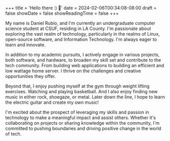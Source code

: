 +++
title = 'Hello there :) 👋'
date = 2024-02-06T00:34:08-08:00
draft = false
showDate = false
showReadingTime = false
+++

My name is Daniel Rubio, and I'm currently an undergraduate computer science student at CSUF, residing in LA County. I'm passionate about exploring the vast realm of technology, particularly in the realms of Linux, open-source software, and Information Technology. I'm always eager to learn and innovate.

In addition to my academic pursuits, I actively engage in various projects, both software, and hardware, to broaden my skill set and contribute to the tech community. From building web applications to building an efficient and low wattage home server. I thrive on the challenges and creative opportunities they offer.

Beyond that, I enjoy pushing myself at the gym through weight lifting exercises. Watching and playing basketball. And I also enjoy finding new music in either rock, shoegaze, or metal. Later down the line, I hope to learn the electric guitar and create my own music!

I'm excited about the prospect of leveraging my skills and passion in technology to make a meaningful impact and assist others. Whether it's collaborating on projects or sharing knowledge within the community, I'm committed to pushing boundaries and driving positive change in the world of tech.
